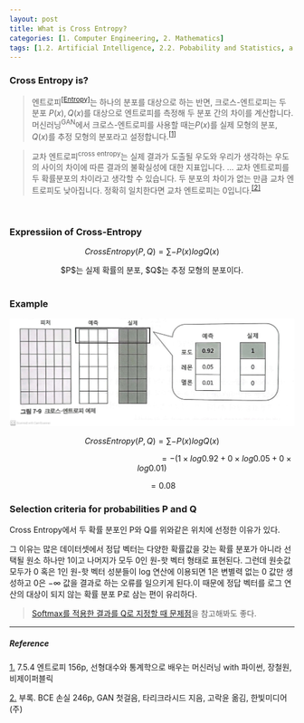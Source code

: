 ```yaml
---
layout: post
title: What is Cross Entropy?
categories: [1. Computer Engineering, 2. Mathematics]
tags: [1.2. Artificial Intelligence, 2.2. Pobability and Statistics, a.b. Regression Problem]
---
```


### Cross Entropy is?
    
> 엔트로피<sup><a href="https://maizer2.github.io/1.%20computer%20engineering/2.%20mathematics/2022/05/13/Entropy-of-machine-learning.html#footnote_1_2">[Entropy]</a></sup>는 하나의 분포를 대상으로 하는 반면, 크로스-엔트로피는 두 분포 $P(x), Q(x)$를 대상으로 엔트로피를 측정해 두 분포 간의 차이를 계산합니다. 머신러닝<sup>GAN</sup>에서 크로스-엔트로피를 사용할 때는$P(x)$를 실제 모형의 분포, $Q(x)$를 추정 모형의 분포라고 설정합니다.<sup><a href="#footnote_1_1" name="footnote_1_2">[1]</a></sup>

> 교차 엔트로피<sup>cross entropy</sup>는 실제 결과가 도출될 우도와 우리가 생각하는 우도의 사이의 차이에 따른 결과의 불확실성에 대한 지표입니다. ... 교차 엔트로피를 두 확률분포의 차이라고 생각할 수 있습니다. 두 분포의 차이가 없는 만큼 교차 엔트로피도 낮아집니다. 정확히 일치한다면 교차 엔트로피는 0입니다.<sup><a href="#footnote_2_1" name="footnote_2_2">[2]</a></sup>

<br/>

### **Expressiion of Cross-Entropy**

$$CrossEntropy(P, Q) = \sum -P(x)logQ(x)$$

<center>$P$는 실제 확률의 분포, $Q$는 추정 모형의 분포이다.</center><br/>


### Example

![Cross-Entropy-Example](https://raw.githubusercontent.com/maizer2/gitblog_img/main/1.%20Computer%20Engineering/1.2.%20Artificial%20Intelligence/2022-05-15-Cross-Entropy/Cross-Entropy-Example.jpg)

$$CrossEntropy(P, Q) = \sum -P(x)logQ(x)$$

$$ \;\;\;\;\;\;\;\;\;\;\;\;\;\;\;\;\;\;\;\;\;\;\;\;\;\;\;\;\;\;\;\;\;\;\;\;\;\;\;\;\;\;\;\;\;\;\;\;\;\;\;\;\;\;\;\;\;\;\;\;\;\;\;\;\;\;\;\;\;\;\;\;\;\;\;= -(1 \times log0.92 \; + \; 0 \times log 0.05 \; + \; 0 \times log 0.01)$$

$$ \;\;\;\;\;\;\;\;\;\;= 0.08 $$

### Selection criteria for probabilities P and Q

Cross Entropy에서 두 확률 분포인 P와 Q를 위와같은 위치에 선정한 이유가 있다.

그 이유는 많은 데이터셋에서 정답 벡터는 다양한 확률값을 갖는 확률 분포가 아니라 선택될 원소 하나만 1이고 나머지가 모두 0인 원-핫 벡터 형태로 표현된다. 그런데 원솟값 모두가 0 혹은 1인 원-핫 벡터 성분들이 log 연산에 이용되면 1은 변별력 없는 0 값만 생성하고 0은 $-\infty$ 값을 결과로 하는 오류를 일으키게 된다.이 때문에 정답 벡터를 로그 연산의 대상이 되지 않는 확률 분포 P로 삼는 편이 유리하다.

> [Softmax를 적용한 결과를 Q로 지정할 때 문제점](http://maizer2.github.io/1.%20computer%20engineering/2.%20mathematics/2022/05/29/Softmax-Cross-Entropy-function.html)을 참고해봐도 좋다.


---

##### Reference

<a href="#footnote_1_2" name="footnote_1_1">1.</a> 7.5.4 엔트로피 156p, 선형대수와 통계학으로 배우는 머신러닝 with 파이썬, 장철원, 비제이퍼블릭

<a href="#footnote_2_2" name="footnote_2_1">2.</a> 부록. BCE 손실 246p, GAN 첫걸음, 타리크라시드 지음, 고락윤 옮김, 한빛미디어(주)
